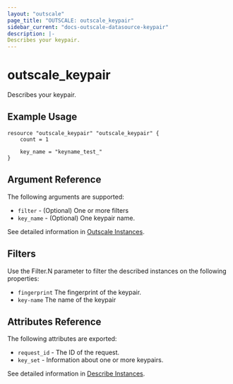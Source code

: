 ```yaml
---
layout: "outscale"
page_title: "OUTSCALE: outscale_keypair"
sidebar_current: "docs-outscale-datasource-keypair"
description: |-
Describes your keypair.
---
```


# outscale_keypair

Describes your keypair.

## Example Usage

```hcl
resource "outscale_keypair" "outscale_keypair" {
    count = 1

    key_name = "keyname_test_"
}
```

## Argument Reference

The following arguments are supported:

* `filter` - (Optional) One or more filters
* `key_name` - (Optional) One keypair name.


See detailed information in [Outscale Instances](http://docs.outscale.com/api_fcu/operations/Action_DescribeKeyPairs_get.html#_api_fcu-action_describekeypairs_get).

## Filters

Use the Filter.N parameter to filter the described instances on the following properties:

* `fingerprint` The fingerprint of the keypair.
* `key-name` The name of the keypair


## Attributes Reference

The following attributes are exported:

* `request_id` - The ID of the request.
* `key_set` - Information about one or more keypairs.







See detailed information in [Describe Instances](http://docs.outscale.com/api_fcu/operations/Action_DescribeKeyPairs_get.html#_api_fcu-action_describekeypairs_get).
